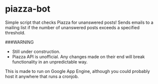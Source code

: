 # piazza-bot
Simple script that checks Piazza for unanswered posts! Sends emails to a mailing list if the number of unanswered posts exceeds a specified threshold.

###WARNING
* Still under construction.
* Piazza API is unofficial. Any changes made on their end will break functionality in an unpredictable way.

This is made to run on Google App Engine, although you could probably host it anywhere that runs a cronjob.
